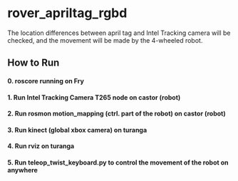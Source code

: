 # rover_apriltag_rgbd
The location differences between april tag and Intel Tracking camera will be checked, and the movement will be made by the 4-wheeled robot.

## How to Run
#### 0. roscore running on Fry
#### 1. Run Intel Tracking Camera T265 node on castor (robot)
#### 2. Run rosmon motion_mapping (ctrl. part of the robot) on castor (robot)
#### 3. Run kinect (global xbox camera) on turanga
#### 4. Run rviz on turanga
#### 5. Run teleop_twist_keyboard.py to control the movement of the robot on anywhere
